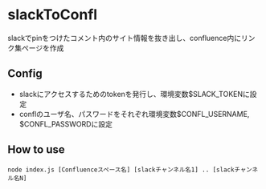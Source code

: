 # slackToConfl
slackでpinをつけたコメント内のサイト情報を抜き出し、confluence内にリンク集ページを作成

## Config
- slackにアクセスするためのtokenを発行し、環境変数$SLACK_TOKENに設定
- conflのユーザ名、パスワードをそれぞれ環境変数$CONFL_USERNAME, $CONFL_PASSWORDに設定

## How to use
    node index.js [Confluenceスペース名] [slackチャンネル名1] .. [slackチャンネル名N]
